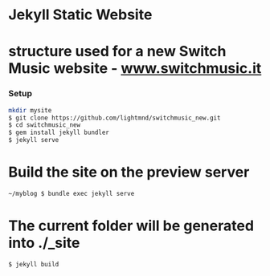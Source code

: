 # Jekyll Static Website 
# structure used for a new Switch Music website - www.switchmusic.it

### Setup
```sh
mkdir mysite
$ git clone https://github.com/lightmnd/switchmusic_new.git
$ cd switchmusic_new
$ gem install jekyll bundler
$ jekyll serve
```

# Build the site on the preview server
```sh
~/myblog $ bundle exec jekyll serve
```

# The current folder will be generated into ./_site
```sh
$ jekyll build
```
